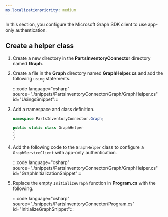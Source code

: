 ```yaml
---
ms.localizationpriority: medium
---
```


<!-- markdownlint-disable MD041 -->

In this section, you configure the Microsoft Graph SDK client to use app-only authentication.

## Create a helper class

1. Create a new directory in the **PartsInventoryConnector** directory named **Graph**.

1. Create a file in the **Graph** directory named **GraphHelper.cs** and add the following `using` statements.

    :::code language="csharp" source="./snippets/PartsInventoryConnector/Graph/GraphHelper.cs" id="UsingsSnippet":::

1. Add a namespace and class definition.

    ```csharp
    namespace PartsInventoryConnector.Graph;

    public static class GraphHelper
    {
    }
    ```

1. Add the following code to the `GraphHelper` class to configure a `GraphServiceClient` with app-only authentication.

    :::code language="csharp" source="./snippets/PartsInventoryConnector/Graph/GraphHelper.cs" id="GraphInitializationSnippet":::

1. Replace the empty `InitializeGraph` function in **Program.cs** with the following.

    :::code language="csharp" source="./snippets/PartsInventoryConnector/Program.cs" id="InitializeGraphSnippet":::
